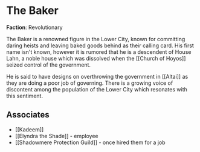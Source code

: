 # The Baker

**Faction**: Revolutionary

The Baker is a renowned figure in the Lower City, known for committing daring heists and leaving baked goods behind as their calling card. His first name isn't known, however it is rumored that he is a descendent of House Lahn, a noble house which was dissolved when the [[Church of Hoyos]] seized control of the government.

He is said to have designs on overthrowing the government in [[Altai]] as they are doing a poor job of governing. There is a growing voice of discontent among the population of the Lower City which resonates with this sentiment.
## Associates

- [[Kadeem]]
- [[Elyndra the Shade]] - employee
- [[Shadowmere Protection Guild]] - once hired them for a job
